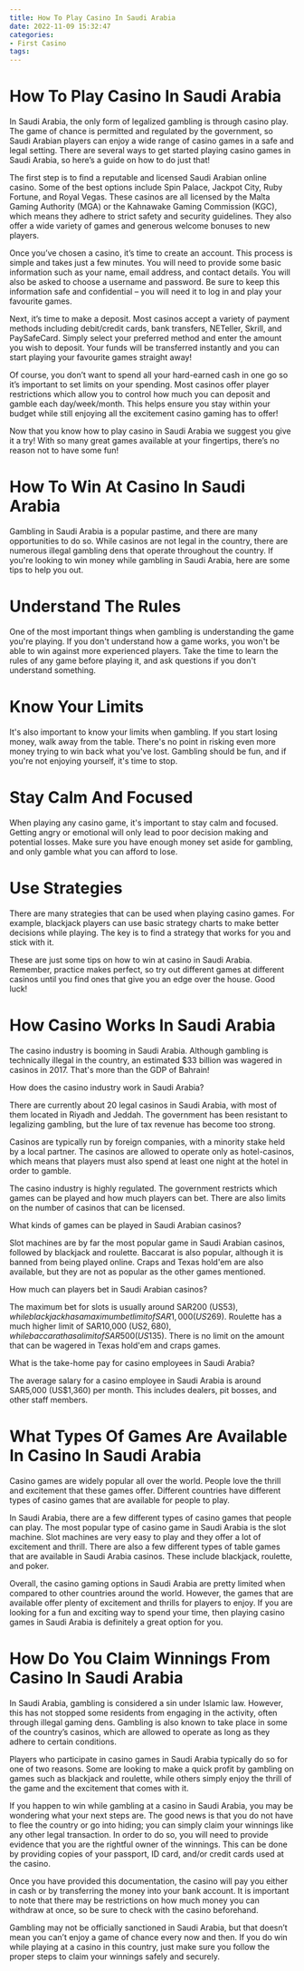 ```yaml
---
title: How To Play Casino In Saudi Arabia 
date: 2022-11-09 15:32:47
categories:
- First Casino
tags:
---
```



#  How To Play Casino In Saudi Arabia 

In Saudi Arabia, the only form of legalized gambling is through casino play. The game of chance is permitted and regulated by the government, so Saudi Arabian players can enjoy a wide range of casino games in a safe and legal setting. There are several ways to get started playing casino games in Saudi Arabia, so here’s a guide on how to do just that!

The first step is to find a reputable and licensed Saudi Arabian online casino. Some of the best options include Spin Palace, Jackpot City, Ruby Fortune, and Royal Vegas. These casinos are all licensed by the Malta Gaming Authority (MGA) or the Kahnawake Gaming Commission (KGC), which means they adhere to strict safety and security guidelines. They also offer a wide variety of games and generous welcome bonuses to new players.

Once you’ve chosen a casino, it’s time to create an account. This process is simple and takes just a few minutes. You will need to provide some basic information such as your name, email address, and contact details. You will also be asked to choose a username and password. Be sure to keep this information safe and confidential – you will need it to log in and play your favourite games.

Next, it’s time to make a deposit. Most casinos accept a variety of payment methods including debit/credit cards, bank transfers, NETeller, Skrill, and PaySafeCard. Simply select your preferred method and enter the amount you wish to deposit. Your funds will be transferred instantly and you can start playing your favourite games straight away!

Of course, you don’t want to spend all your hard-earned cash in one go so it’s important to set limits on your spending. Most casinos offer player restrictions which allow you to control how much you can deposit and gamble each day/week/month. This helps ensure you stay within your budget while still enjoying all the excitement casino gaming has to offer!

Now that you know how to play casino in Saudi Arabia we suggest you give it a try! With so many great games available at your fingertips, there’s no reason not to have some fun!

#  How To Win At Casino In Saudi Arabia

Gambling in Saudi Arabia is a popular pastime, and there are many opportunities to do so. While casinos are not legal in the country, there are numerous illegal gambling dens that operate throughout the country. If you're looking to win money while gambling in Saudi Arabia, here are some tips to help you out.

# Understand The Rules

One of the most important things when gambling is understanding the game you're playing. If you don't understand how a game works, you won't be able to win against more experienced players. Take the time to learn the rules of any game before playing it, and ask questions if you don't understand something.

# Know Your Limits

It's also important to know your limits when gambling. If you start losing money, walk away from the table. There's no point in risking even more money trying to win back what you've lost. Gambling should be fun, and if you're not enjoying yourself, it's time to stop.

# Stay Calm And Focused

When playing any casino game, it's important to stay calm and focused. Getting angry or emotional will only lead to poor decision making and potential losses. Make sure you have enough money set aside for gambling, and only gamble what you can afford to lose.

# Use Strategies

There are many strategies that can be used when playing casino games. For example, blackjack players can use basic strategy charts to make better decisions while playing. The key is to find a strategy that works for you and stick with it.


 These are just some tips on how to win at casino in Saudi Arabia. Remember, practice makes perfect, so try out different games at different casinos until you find ones that give you an edge over the house. Good luck!

#  How Casino Works In Saudi Arabia 

The casino industry is booming in Saudi Arabia. Although gambling is technically illegal in the country, an estimated $33 billion was wagered in casinos in 2017. That's more than the GDP of Bahrain!

How does the casino industry work in Saudi Arabia? 

There are currently about 20 legal casinos in Saudi Arabia, with most of them located in Riyadh and Jeddah. The government has been resistant to legalizing gambling, but the lure of tax revenue has become too strong. 

Casinos are typically run by foreign companies, with a minority stake held by a local partner. The casinos are allowed to operate only as hotel-casinos, which means that players must also spend at least one night at the hotel in order to gamble. 

The casino industry is highly regulated. The government restricts which games can be played and how much players can bet. There are also limits on the number of casinos that can be licensed. 

What kinds of games can be played in Saudi Arabian casinos? 

Slot machines are by far the most popular game in Saudi Arabian casinos, followed by blackjack and roulette. Baccarat is also popular, although it is banned from being played online. Craps and Texas hold'em are also available, but they are not as popular as the other games mentioned. 

How much can players bet in Saudi Arabian casinos? 

The maximum bet for slots is usually around SAR200 (US$53), while blackjack has a maximum bet limit of SAR1,000 (US$269). Roulette has a much higher limit of SAR10,000 (US$2,680), while baccarat has a limit of SAR500 (US$135). There is no limit on the amount that can be wagered in Texas hold'em and craps games. 

What is the take-home pay for casino employees in Saudi Arabia? 

The average salary for a casino employee in Saudi Arabia is around SAR5,000 (US$1,360) per month. This includes dealers, pit bosses, and other staff members.

#  What Types Of Games Are Available In Casino In Saudi Arabia 

Casino games are widely popular all over the world. People love the thrill and excitement that these games offer. Different countries have different types of casino games that are available for people to play. 

In Saudi Arabia, there are a few different types of casino games that people can play. The most popular type of casino game in Saudi Arabia is the slot machine. Slot machines are very easy to play and they offer a lot of excitement and thrill. There are also a few different types of table games that are available in Saudi Arabia casinos. These include blackjack, roulette, and poker. 

Overall, the casino gaming options in Saudi Arabia are pretty limited when compared to other countries around the world. However, the games that are available offer plenty of excitement and thrills for players to enjoy. If you are looking for a fun and exciting way to spend your time, then playing casino games in Saudi Arabia is definitely a great option for you.

#  How Do You Claim Winnings From Casino In Saudi Arabia

In Saudi Arabia, gambling is considered a sin under Islamic law. However, this has not stopped some residents from engaging in the activity, often through illegal gaming dens. Gambling is also known to take place in some of the country’s casinos, which are allowed to operate as long as they adhere to certain conditions.

Players who participate in casino games in Saudi Arabia typically do so for one of two reasons. Some are looking to make a quick profit by gambling on games such as blackjack and roulette, while others simply enjoy the thrill of the game and the excitement that comes with it.

If you happen to win while gambling at a casino in Saudi Arabia, you may be wondering what your next steps are. The good news is that you do not have to flee the country or go into hiding; you can simply claim your winnings like any other legal transaction. In order to do so, you will need to provide evidence that you are the rightful owner of the winnings. This can be done by providing copies of your passport, ID card, and/or credit cards used at the casino.

Once you have provided this documentation, the casino will pay you either in cash or by transferring the money into your bank account. It is important to note that there may be restrictions on how much money you can withdraw at once, so be sure to check with the casino beforehand.

Gambling may not be officially sanctioned in Saudi Arabia, but that doesn’t mean you can’t enjoy a game of chance every now and then. If you do win while playing at a casino in this country, just make sure you follow the proper steps to claim your winnings safely and securely.